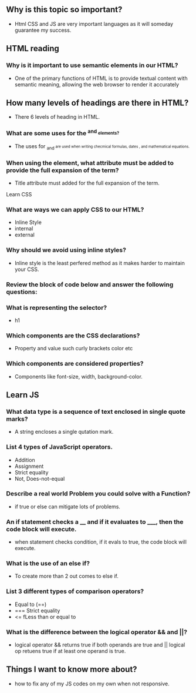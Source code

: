 ## Why is this topic so important?
* Html CSS and JS are very important languages as it will someday guarantee my success. 

## HTML reading

### Why is it important to use semantic elements in our HTML?
* One of the primary functions of HTML is to provide textual content with semantic meaning, allowing the web browser to render it accurately


## How many levels of headings are there in HTML?
* There 6 levels of heading in HTML.


### What are some uses for the <sup> and <sub> elements? 
* The uses for <sub> and <sup> are used when writing checmical formulas, dates , and mathematical equations.


### When using the <abbr> element, what attribute must be added to provide the full expansion of the term?

* Title attribute must added for the full expansion of the term.


Learn CSS 
### What are ways we can apply CSS to our HTML?
* Inline Style 
* internal
* external


### Why should we avoid using inline styles?
* Inline style is the least perfered method as it makes harder to maintain your CSS.


### Review the block of code below and answer the following questions:


### What is representing the selector?
* h1


### Which components are the CSS declarations?
* Property and value such curly brackets color etc


### Which components are considered properties?
* Components like font-size, width, background-color.


## Learn JS

### What data type is a sequence of text enclosed in single quote marks? 
* A string encloses a single qutation mark.


### List 4 types of JavaScript operators.
* Addition
* Assignment
* Strict equality
* Not, Does-not-equal



### Describe a real world Problem you could solve with a Function?
* if true or else can mitigate lots of problems. 



### An if statement checks a __ and if it evaluates to ___, then the code block will execute.
* when statement checks  condition, if it evals to true, the code block will execute.

### What is the use of an else if?
* To create more than 2 out comes to else if.




### List 3 different types of comparison operators?
* Equal to (==)
* === Strict equality
* <= fLess than or equal to


### What is the difference between the logical operator && and ||? 
* logical operator && returns true if both operands are true and || logical op retuens true if at least one operand is true.

## Things I want to know more about?
* how to fix any of my JS codes on my own when not responsive. 